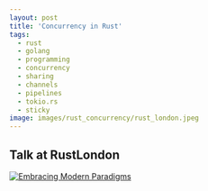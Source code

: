 ```yaml
---
layout: post
title: 'Concurrency in Rust'
tags:
  - rust
  - golang
  - programming
  - concurrency
  - sharing
  - channels
  - pipelines
  - tokio.rs
  - sticky
image: images/rust_concurrency/rust_london.jpeg
---
```


## Talk at RustLondon

[![Embracing Modern Paradigms](/images/rust_concurrency/rust_slides.png)](https://docs.google.com/presentation/d/1tFlmY9k7x-16KNnMc8GZKDKgKOiuso6E/edit?usp=sharing&ouid=105097944914173266944&rtpof=true&sd=true "Embracing Modern Paradigms - Ruby, Go, Rust")
